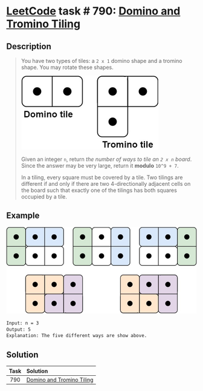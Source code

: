 # [LeetCode][leetcode] task # 790: [Domino and Tromino Tiling][task]

Description
-----------

> You have two types of tiles: a `2 x 1` domino shape and a tromino shape.
> You may rotate these shapes.
> 
> ![tile.png](image/tile.png)
> 
> Given an integer `n`, return _the number of ways to tile an `2 x n` board_.
> Since the answer may be very large, return it **modulo** `10^9 + 7`.
> 
> In a tiling, every square must be covered by a tile.
> Two tilings are different if and only if there are two 4-directionally adjacent cells on the board
> such that exactly one of the tilings has both squares occupied by a tile.

Example
-------

![board.png](image/board.png)

```sh
Input: n = 3
Output: 5
Explanation: The five different ways are show above.
```

Solution
--------

| Task | Solution                              |
|:----:|:--------------------------------------|
| 790  | [Domino and Tromino Tiling][solution] |


[leetcode]: <http://leetcode.com/>
[task]: <https://leetcode.com/problems/domino-and-tromino-tiling/>
[solution]: <https://github.com/wellaxis/praxis-leetcode/blob/main/src/main/java/com/witalis/praxis/leetcode/task/h8/p790/option/Practice.java>
